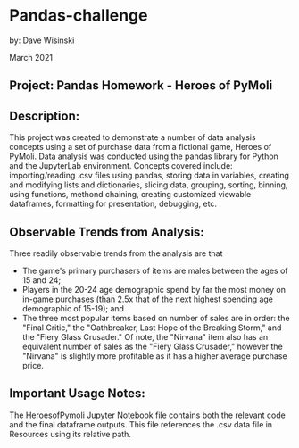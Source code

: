 # Pandas-challenge
by: Dave Wisinski

March 2021

## Project: Pandas Homework - Heroes of PyMoli

## Description:
This project was created to demonstrate a number of data analysis concepts using a set of purchase data from a fictional game, Heroes of PyMoli. Data analysis was conducted using the pandas library for Python and the JupyterLab environment. Concepts covered include: importing/reading .csv files using pandas, storing data in variables, creating and modifying lists and dictionaries, slicing data, grouping, sorting, binning, using functions, methond chaining, creating customized viewable dataframes, formatting for presentation, debugging, etc.

## Observable Trends from Analysis:
Three readily observable trends from the analysis are that
- The game's primary purchasers of items are males between the ages of 15 and 24;
- Players in the 20-24 age demographic spend by far the most money on in-game purchases (than 2.5x that of the next highest spending age demographic of 15-19); and
- The three most popular items based on number of sales are in order: the "Final Critic," the "Oathbreaker, Last Hope of the Breaking Storm," and the "Fiery Glass Crusader." Of note, the "Nirvana" item also has an equivalent number of sales as the "Fiery Glass Crusader," however the "Nirvana" is slightly more profitable as it has a higher average purchase price.

## **Important Usage Notes:**
The HeroesofPymoli Jupyter Notebook file contains both the relevant code and the final dataframe outputs. This file references the .csv data file in Resources using its relative path.